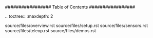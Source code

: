 
#################
Table of Contents
#################

.. toctree::
   :maxdepth: 2

   source/files/overview.rst
   source/files/setup.rst
   source/files/sensors.rst
   source/files/teleop.rst
   source/files/demos.rst
